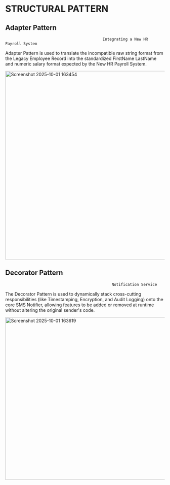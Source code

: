 # STRUCTURAL PATTERN

## Adapter Pattern

                                               Integrating a New HR Payroll System
                                               
 Adapter Pattern is used to translate the incompatible raw string format from the Legacy Employee Record into the standardized FirstName LastName and numeric salary format expected by the New HR Payroll System.

<img width="627" height="594" alt="Screenshot 2025-10-01 163454" src="https://github.com/user-attachments/assets/9d9d6f7f-b2f0-458f-a790-3f94a3564b32" />



## Decorator Pattern

                                                   Notification Service 
                                                   
The Decorator Pattern is used to dynamically stack cross-cutting responsibilities (like Timestamping, Encryption, and Audit Logging) onto the core SMS Notifier, allowing features to be added or removed at runtime without altering the original sender's code.       

<img width="675" height="512" alt="Screenshot 2025-10-01 163619" src="https://github.com/user-attachments/assets/5f102320-368f-459a-affd-4e2ff4229c6a" />
